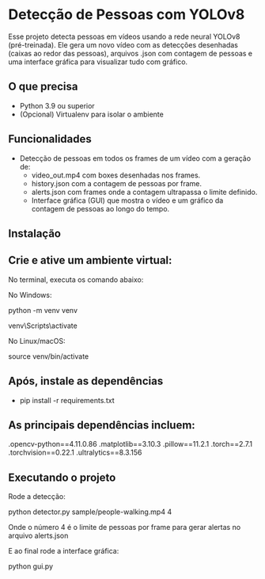 # Detecção de Pessoas com YOLOv8

Esse projeto detecta pessoas em vídeos usando a rede neural YOLOv8 (pré-treinada). Ele gera um novo vídeo com as detecções desenhadas (caixas ao redor das pessoas), arquivos .json com contagem de pessoas e uma interface gráfica para visualizar tudo com gráfico.


## O que precisa

- Python 3.9 ou superior
- (Opcional) Virtualenv para isolar o ambiente


## Funcionalidades

- Detecção de pessoas em todos os frames de um vídeo com a geração de:
  - video_out.mp4 com boxes desenhadas nos frames.
  - history.json com a contagem de pessoas por frame.
  - alerts.json com frames onde a contagem ultrapassa o limite definido.
  - Interface gráfica (GUI) que mostra o vídeo e um gráfico da contagem de pessoas ao longo do tempo.


## Instalação

## Crie e ative um ambiente virtual:

No terminal, executa os comando abaixo:

No Windows:

 python -m venv venv

venv\Scripts\activate

No Linux/macOS:

source venv/bin/activate

## Após, instale as dependências

- pip install -r requirements.txt 

## As principais dependências incluem:
.opencv-python==4.11.0.86
.matplotlib==3.10.3
.pillow==11.2.1
.torch==2.7.1
.torchvision==0.22.1
.ultralytics==8.3.156

## Executando o projeto

 Rode a detecção:

 python detector.py sample/people-walking.mp4 4 

Onde o número 4 é o limite de pessoas por frame para gerar alertas no arquivo alerts.json

 E ao final rode a interface gráfica:

  python gui.py






